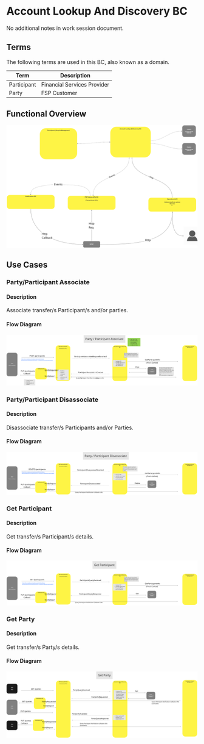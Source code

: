 # Account Lookup And Discovery BC

No additional notes in work session document.

## Terms

The following terms are used in this BC, also known as a domain.

| Term | Description |
|---|---|
| Participant | Financial Services Provider |
| Party | FSP Customer |

## Functional Overview

![Use Case - Functional Overview](./assets/aldFunctionalFlow20210825.png)
>

## Use Cases

### Party/Participant Associate

#### Description

Associate transfer/s Participant/s and/or parties.

#### Flow Diagram

![Use Case - Party/Participant Associate](./assets/aldPartyParticipantAssoc_20210825.png)
>

### Party/Participant Disassociate

#### Description

Disassociate transfer/s Participants and/or Parties.

#### Flow Diagram

![Use Case - Party/Participant Disassociate](./assets/aldPartyParticipantDisassoc_20210825.png)
>

### Get Participant

#### Description

Get transfer/s Participant/s details.

#### Flow Diagram

![Use Case - Get Participant](./assets/aldGetParticipant_20210825.png)
>

### Get Party

#### Description

Get transfer/s Party/s details.

#### Flow Diagram

![Use Case - Get Party](./assets/aldGetParty_20210825.png)
>
<!--## Notes -->
<!-- Footnotes themselves at the bottom. -->

[^1]: Common Interfaces: [Mojaloop Common Interface List](../../commonInterfaces.md)
